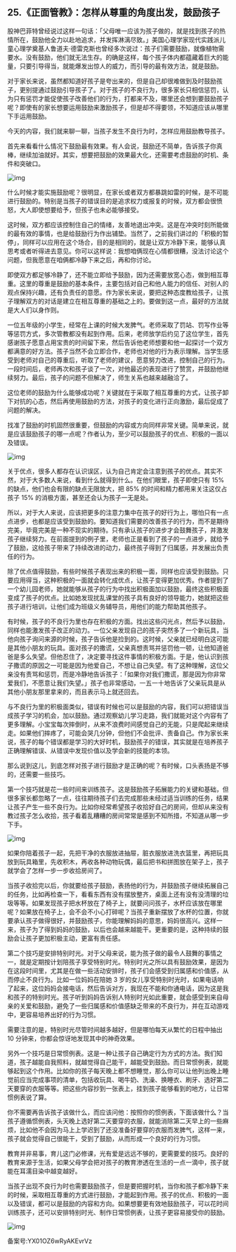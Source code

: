 ## 25.《正面管教》：怎样从尊重的角度出发，鼓励孩子
股神巴菲特曾经说过这样一句话：「父母唯一应该为孩子做的，就是找到孩子的热情所在，鼓励他全力以赴地追求，并发挥淋漓尽致。」美国心理学家现代实践派儿童心理学奠基人鲁道夫·德雷克斯也曾经多次说过：孩子们需要鼓励，就像植物需要水。没有鼓励，他们就无法生存。的确是这样，每个孩子体内都蕴藏着巨大的能量，只要引导得当，就能爆发出惊人的威力，而引导的最有效方法，就是鼓励。


对于家长来说，虽然都知道好孩子是夸出来的，但是自己却很难做到及时鼓励孩子，更别提通过鼓励引导孩子了。对于孩子的不良行为，很多家长只相信惩罚，认为只有惩罚才能促使孩子改善他们的行为，打都来不及，哪里还会想到要鼓励孩子呢？即使有的家长想要运用鼓励来激励孩子，但是却不得要领，不知道应该从哪里下手运用鼓励。


今天的内容，我们就来聊一聊，当孩子发生不良行为时，怎样应用鼓励教导孩子。


首先来看看什么情况下鼓励最有效果。有人会说，鼓励还不简单，告诉孩子你真棒，继续加油就好。其实，想要把鼓励的效果最大化，还需要考虑鼓励的时机、条件和突破口。


![img](https://pic1.zhimg.com/v2-641ac31b7175c8b28939e26e5f44858f.webp)

什么时候才能实施鼓励呢？很明显，在家长或者双方都暴跳如雷的时候，是不可能进行鼓励的。特别是当孩子的错误目的是追求权力或报复的时候，双方都会很愤怒，大人即使想要给予，但孩子也未必能够接受。


这时候，双方都应该控制住自己的情绪，友善地退出冲突。这是在冲突时刻所能做的最有效的事情，也是给鼓励行为作出铺垫。当然了，之前我们讲过的「积极的暂停」，同样可以应用在这个场合，目的是相同的，就是让双方冷静下来，能够认真思考或者听得进去意见。你可以这样说：我想咱俩现在心情都很糟，没法讨论这个问题，但我愿意在咱俩都冷静下来之后，再和你讨论。


即使双方都足够冷静了，还不能立即给予鼓励，因为还需要放宽心态，做到相互尊重。这里的尊重是鼓励的基本条件，主要包括对自己和他人能力的信任、对别人的观点保持兴趣，还有负责任的意愿。作为家长来说，要把这种态度教给孩子，让孩子理解双方的对话是建立在相互尊重的基础之上的。要做到这一点，最好的方法就是大人们以身作则。


一位五年级的小学生，经常在上课的时候大发脾气。老师采取了罚站、罚写作业等等惩罚方式，多次管教都没有起到作用。后来，老师放学后约见了这位学生，首先感谢孩子愿意占用宝贵的时间留下来，然后告诉他老师想要和他一起探讨一个双方都满意的好方法。孩子当然不会立即合作，老师也对他的行为表示理解。当学生感受到老师对自己的尊重后，听取了老师的建议，愿意努力改进，控制自己的行为。一段时间后，老师再次和孩子谈了一次，对他最近的表现进行了赞赏，并鼓励他继续努力。最后，孩子的问题不但解决了，师生关系也越来越融洽了。


这位老师的鼓励为什么能够成功呢？关键就在于采取了相互尊重的方式，让孩子卸下对抗的心态，然后再使用鼓励的方法，对孩子的变化进行正向激励，最后促成了问题的解决。


找准了鼓励的时机固然很重要，但鼓励的内容或方向同样非常关键。简单来说，就是应该鼓励孩子的哪一点呢？作者认为，至少可以鼓励孩子的优点、积极的一面以及错误。


![img](https://pic2.zhimg.com/v2-73efc40b059a84b10fc9d8dd98dcd19a.webp)

关于优点，很多人都存在认识误区，认为自己肯定会注意到孩子的优点。其实不然，对于大多数人来说，看到什么就得到什么。在他们眼里，孩子即使只有 15% 的缺点，他们也会有限的缺点无限放大，把 85% 的时间和精力都用来关注这仅占孩子 15% 的消极方面，甚至还会认为孩子一无是处。


所以，对于大人来说，应该把更多的注意力集中在孩子的好行为上，哪怕只有一点点进步，也都是应该受到鼓励的。要知道我们需要的改善孩子的行为，而不是期待完美，毕竟完美是一种不现实的期待。只有承认孩子的进步才会鼓舞孩子，并激发孩子继续努力。在前面提到的例子里，老师也正是看到了孩子的一点进步，就给予了鼓励，这给孩子带来了持续改进的动力，最终孩子得到了归属感，并发展出负责任的行为。


除了优点值得鼓励，有些时候孩子表现出来的积极一面，同样也应该受到鼓励。只要应用得当，这种积极的一面就会转化成优点，让孩子变得更加优秀。作者提到了一个幼儿园老师，她就能够从孩子的行为中找出积极面加以鼓励，最终这些积极面变成了孩子的优点。比如她发现扰乱课堂的孩子具有良好的领导能力，她就把这些孩子进行培训，让他们成为班级义务辅导员，用他们的能力帮助其他孩子。


有时候，孩子的不良行为里也存在积极的方面。找出这些闪光点，然后予以鼓励，同样也能激发孩子改正的动力。一位父亲发现自己的孩子突然多了一个新玩具，当他向孩子询问来源的时候，孩子告诉他是捡到的。这时候，父亲就已经明白这可能是其他小朋友的玩具。面对孩子的撒谎，父亲真想责骂并惩罚他一顿，让他知道爸爸是多么失望。但他忍住了，决定要寻找这件事情的积极方面。于是，他认识到孩子撒谎的原因之一可能是因为他爱自己，不想让自己失望。有了这种理解，这位父亲没有责骂和惩罚，而是冷静地告诉孩子：「如果你对我们撒谎，那是因为你非常爱我们，不愿意让我们失望。」孩子也非常感动，一五一十地告诉了父亲玩具是从其他小朋友那里拿来的，而且表示马上就还回去。


与不良行为里的积极面类似，错误有时候也可以是鼓励的内容，我们可以把错误当成孩子学习的机会，加以鼓励。通过观察幼儿学习走路，我们就能对这个内容有了更多理解。小宝宝每次摔倒时，从来不浪费时间感觉自己的无能，只是爬起来继续走。如果他们摔疼了，可能会哭几分钟，但他们不会批评、责备自己。作为家长来说，孩子的每个错误都是学习的大好时机，鼓励孩子的错误，其实就是在培养孩子正确理解错误、从错误中发现价值以及学会新的技能的本领。


那么说到这儿，到底怎样对孩子进行鼓励才是正确的呢？有时候，口头表扬是不够的，还需要一些技巧。


第一个技巧就是花一些时间来训练孩子。这是鼓励孩子拓展能力的关键和基础，但很多家长都忽略了一点，往往期待孩子们去完成那些未经过适当训练的任务，结果让孩子产生一些不良行为。比如你经常希望孩子收拾好自己的房间，但却从来没有教过孩子怎么收拾，孩子看着乱糟糟的房间常常是感到不知所措，不知道从哪一步下手。


![img](https://pic3.zhimg.com/v2-3c23eac5af42c92bd88bac0267009b16.webp)

如果你陪着孩子一起，先把干净的衣服放进抽屉，脏衣服放进洗衣篮里，再把玩具放到玩具箱里，先收积木，再收各种动物玩偶，最后把书和拼图放在架子上，孩子就学会了怎样一步一步收拾房间了。


当孩子收拾完以后，你就要给孩子鼓励，表扬他的行为，并鼓励孩子继续拓展自己的任务，比如再检查一下，看看东西有没有摆放整齐，桌面上还有没有没清理的垃圾等等。如果发现孩子把水杯放在了椅子上，就要问问孩子，水杯应该放在哪里呢？如果放在椅子上，会不会不小心打碎呢？当孩子重新摆放了水杯的位置，你就要承认孩子做得很好，并鼓励孩子，你能理解妈妈的意思，妈妈很高兴。这样一来，孩子为了得到妈妈的鼓励，以后也会越来越能干。更重要的是，这种持续的鼓励会让孩子更加积极主动，更富有责任感。


第二个技巧是安排特别时光。对于父母来说，能为孩子做的最令人鼓舞的事情之一，就是定期按计划陪孩子享受特别时光。特别时光之所以具有鼓励效果，是因为在这段时间里，尤其是在做一些活动安排时，孩子们会感受到归属感和价值感，从而停止不良行为。比如一位妈妈在陪她 3 岁的女儿享受特别时光时，如果电话响了起来，这位妈妈会接电话，然后告诉对方，我现在不能和你通电话，因为这是我和孩子的特别时光。孩子听到妈妈告诉别人特别时光如此重要，就会感受到来自母亲的关爱和鼓励，避免了一些归属感和价值感缺乏带来的不良行为，并在互动游戏中，更容易培养出好的行为习惯。


需要注意的是，特别时光尽管时间越多越好，但是哪怕每天从繁忙的日程中抽出 10 分钟来，你都会惊讶地发现其中的神奇效果。


另外一个技巧是日常惯例表。这是一种让孩子自己确定行为方式的方法。我们知道，孩子越能自我照料，就越觉得自己能干，越能受到鼓励。而日常惯例表，就能够起到这个作用。比如你的孩子每天晚上都不想睡觉，那么你可以让他列出晚上睡觉前应当完成事项的清单，包括收玩具、喝牛奶、洗澡、换睡衣、刷牙、选好第二天要穿的衣服等等。把这些内容抄到一张表上，挂到孩子能够看到的地方，让日常惯例表说了算。


你不需要再告诉孩子该做什么，而应该问他：按照你的惯例表，下面该做什么？当孩子遵循惯例表，头天晚上选好第二天要穿的衣服，就能消除第二天早上的一些麻烦，比如他不会因为马上上学迟到了还没准备好要穿的衣服而发脾气，这样一来，孩子就会觉得自己很能干，受到了鼓励，从而形成一个良好的行为习惯。


教育并非易事，育儿这门必修课，光有爱是远远不够的，更需要爱的技巧。良好的教育来源于生活，如果父母学会把对孩子的教育渗透在生活的一点一滴中，孩子就能在耳濡目染中越变越好。


当孩子出现不良行为时也需要鼓励孩子，但是要把握时机，当你和孩子都冷静下来的时候，采取相互尊重的方式进行鼓励，才能起到作用。孩子的优点、积极的一面以及错误，都可以是鼓励的内容和方向。如果想要更有效地鼓励孩子，可以花时间训练孩子，还可以安排特别时光、制作日常惯例表，让孩子更容易接受你的鼓励。


![img](https://pic1.zhimg.com/v2-f853cfb4269b77463b79aca2f40178c1.webp)

  



备案号:YX01OZ6wRyAKEvrVz

